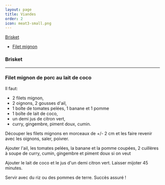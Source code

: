 ```yaml
---
layout: page
title: Viandes
order: 2
icon: meat3-small.png
---
```


[Brisket](/viandes#brisket)
- [Filet mignon](/viandes#filet-mignon)

### <a name="brisket"></a> Brisket

_______________________

### <a name="filet-mignon"></a> Filet mignon de porc au lait de coco

Il faut:

- 2 filets mignon,
- 2 oignons, 2 gousses d'ail,
- 1 boîte de tomates pelées, 1 banane et 1 pomme
- 1 boîte de lait de coco,
- un demi jus de citron vert,
- curry, gingembre, piment doux, cumin.

Découper les filets mignons en morceaux de +/- 2 cm et les faire revenir avec
les oignons, saler, poivrer.

Ajouter l'ail, les tomates pelées, la banane et la pomme coupées, 2 cuillères à
soupe de curry, cumin, gingembre et piment doux si on veut

Ajouter le lait de coco et le jus d'un demi citron vert. Laisser mijoter 45
minutes.

Servir avec du riz ou des pommes de terre. Succès assuré !
